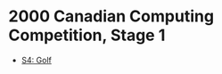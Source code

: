 # 2000 Canadian Computing Competition, Stage 1

* [S4: Golf][]

[S4: Golf]: http://wcipeg.com/problems/desc/ccc00s4
